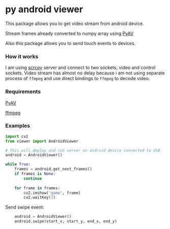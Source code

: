 # py android viewer

This package allows you to get video stream from android device.

Stream frames already converted to numpy array using [PyAV](https://github.com/mikeboers/PyAV)

Also this package allows you to send touch events to devices.


### How it works
I am using [scrcpy](https://github.com/Genymobile/scrcpy) server and connect to two sockets, video and control sockets.
Video stream has almost no delay because i am not using separate process of `ffmpeg` and use direct bindings to `ffmpeg` to decode video.

### Requirements 
[PyAV](http://docs.mikeboers.com/pyav/develop/overview/installation.html)

[ffmpeg](http://ffmpeg.org/)



### Examples
```python
import cv2
from viewer import AndroidViewer

# This will deploy and run server on android device connected to USB
android = AndroidViewer()

while True:
    frames = android.get_next_frames()
    if frames is None:
        continue
    
    for frame in frames:
        cv2.imshow('game', frame)
        cv2.waitKey(1)
```

Send swipe event:
```python
    android = AndroidViewer()
    android.swipe(start_x, start_y, end_x, end_y)   
```